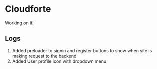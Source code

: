 # Cloudforte
Working on it!

## Logs
1. Added preloader to signin and register buttons to show when site is making request to the backend
2. Added User profile icon with dropdown menu
